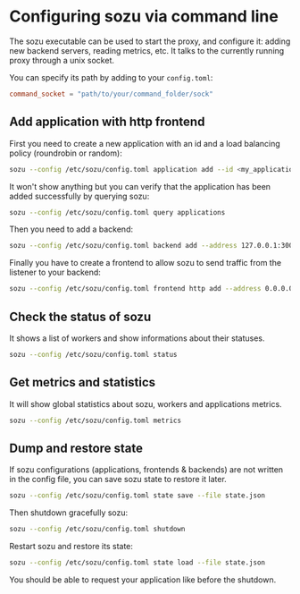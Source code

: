 # Configuring sozu via command line

The sozu executable can be used to start the proxy, and configure it: adding new backend servers, reading metrics, etc.
It talks to the currently running proxy through a unix socket.

You can specify its path by adding to your `config.toml`:

```toml
command_socket = "path/to/your/command_folder/sock"
```

## Add application with http frontend

First you need to create a new application with an id and a load balancing policy (roundrobin or random):

```bash
sozu --config /etc/sozu/config.toml application add --id <my_application_id> --load-balancing-policy roundrobin
```

It won't show anything but you can verify that the application has been added successfully by querying sozu:

```bash
sozu --config /etc/sozu/config.toml query applications
```

Then you need to add a backend:

```bash
sozu --config /etc/sozu/config.toml backend add --address 127.0.0.1:3000 --backend-id <my_backend_id> --id <my_application_id>
```

Finally you have to create a frontend to allow sozu to send traffic from the listener to your backend:

```bash
sozu --config /etc/sozu/config.toml frontend http add --address 0.0.0.0:80 --hostname <my_application_hostname> --id <my_application_id>
```

## Check the status of sozu

It shows a list of workers and show informations about their statuses.

```bash
sozu --config /etc/sozu/config.toml status
```

## Get metrics and statistics

It will show global statistics about sozu, workers and applications metrics.

```bash
sozu --config /etc/sozu/config.toml metrics
```

## Dump and restore state

If sozu configurations (applications, frontends & backends) are not written in the config file, you can save sozu state to restore it later.

```bash
sozu --config /etc/sozu/config.toml state save --file state.json
```

Then shutdown gracefully sozu:

```bash
sozu --config /etc/sozu/config.toml shutdown
```

Restart sozu and restore its state:

```bash
sozu --config /etc/sozu/config.toml state load --file state.json
```

You should be able to request your application like before the shutdown.
